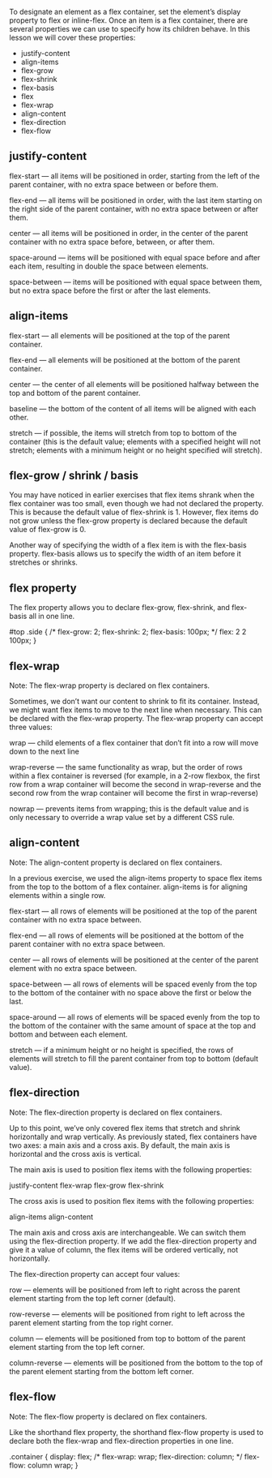 To designate an element as a flex container, set the element’s display property to flex or inline-flex. Once an item is a flex container, there are several properties we can use to specify how its children behave. In this lesson we will cover these properties:

- justify-content
- align-items
- flex-grow
- flex-shrink
- flex-basis
- flex
- flex-wrap
- align-content
- flex-direction
- flex-flow

## justify-content

flex-start — all items will be positioned in order, starting from the left of the parent container, with no extra space between or before them.

flex-end — all items will be positioned in order, with the last item starting on the right side of the parent container, with no extra space between or after them.

center — all items will be positioned in order, in the center of the parent container with no extra space before, between, or after them.

space-around — items will be positioned with equal space before and after each item, resulting in double the space between elements.

space-between — items will be positioned with equal space between them, but no extra space before the first or after the last elements.

## align-items 

flex-start — all elements will be positioned at the top of the parent container.

flex-end — all elements will be positioned at the bottom of the parent container.

center — the center of all elements will be positioned halfway between the top and bottom of the parent container.

baseline — the bottom of the content of all items will be aligned with each other.

stretch — if possible, the items will stretch from top to bottom of the container (this is the default value; elements with a specified height will not stretch; elements with a minimum height or no height specified will stretch).

## flex-grow / shrink / basis

You may have noticed in earlier exercises that flex items shrank when the flex container was too small, even though we had not declared the property. This is because the default value of flex-shrink is 1. However, flex items do not grow unless the flex-grow property is declared because the default value of flex-grow is 0.

Another way of specifying the width of a flex item is with the flex-basis property. flex-basis allows us to specify the width of an item before it stretches or shrinks.

## flex property

The flex property allows you to declare flex-grow, flex-shrink, and flex-basis all in one line.

#top .side {
  /* 
  flex-grow: 2;
  flex-shrink: 2;
  flex-basis: 100px;
  */
  flex: 2 2 100px;
}

## flex-wrap

Note: The flex-wrap property is declared on flex containers.

Sometimes, we don’t want our content to shrink to fit its container. Instead, we might want flex items to move to the next line when necessary. This can be declared with the flex-wrap property. The flex-wrap property can accept three values:

wrap — child elements of a flex container that don’t fit into a row will move down to the next line

wrap-reverse — the same functionality as wrap, but the order of rows within a flex container is reversed (for example, in a 2-row 
flexbox, the first row from a wrap container will become the second in wrap-reverse and the second row from the wrap container 
will become the first in wrap-reverse)

nowrap — prevents items from wrapping; this is the default value and is only necessary to override a wrap value set by a different CSS rule.

## align-content

Note: The align-content property is declared on flex containers.

In a previous exercise, we used the align-items property to space flex items from the top to the bottom of a flex container. align-items is for aligning elements within a single row.

flex-start — all rows of elements will be positioned at the top of the parent container with no extra space between.

flex-end — all rows of elements will be positioned at the bottom of the parent container with no extra space between.

center — all rows of elements will be positioned at the center of the parent element with no extra space between.

space-between — all rows of elements will be spaced evenly from the top to the bottom of the container with no space above the first or below the last.

space-around — all rows of elements will be spaced evenly from the top to the bottom of the container with the same amount of space at the top and bottom and between each element.

stretch — if a minimum height or no height is specified, the rows of elements will stretch to fill the parent container from top to bottom (default value).

## flex-direction

Note: The flex-direction property is declared on flex containers.

Up to this point, we’ve only covered flex items that stretch and shrink horizontally and wrap vertically. As previously stated, flex containers have two axes: a main axis and a cross axis. By default, the main axis is horizontal and the cross axis is vertical.

The main axis is used to position flex items with the following properties:

justify-content
flex-wrap
flex-grow
flex-shrink

The cross axis is used to position flex items with the following properties:

align-items
align-content

The main axis and cross axis are interchangeable. We can switch them using the flex-direction property. If we add the flex-direction property and give it a value of column, the flex items will be ordered vertically, not horizontally.

The flex-direction property can accept four values:

row — elements will be positioned from left to right across the parent element starting from the top left corner (default).

row-reverse — elements will be positioned from right to left across the parent element starting from the top right corner.

column — elements will be positioned from top to bottom of the parent element starting from the top left corner.

column-reverse — elements will be positioned from the bottom to the top of the parent element starting from the bottom left corner.

## flex-flow

Note: The flex-flow property is declared on flex containers.

Like the shorthand flex property, the shorthand flex-flow property is used to declare both the flex-wrap and flex-direction properties in one line.

.container {
  display: flex;
  /*
  flex-wrap: wrap;
  flex-direction: column;
  */
  flex-flow: column wrap;
}

